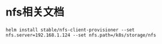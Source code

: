 # nfs相关文档
###
```
helm install stable/nfs-client-provisioner --set nfs.server=192.168.1.124 --set nfs.path=/k8s/storage/nfs
```